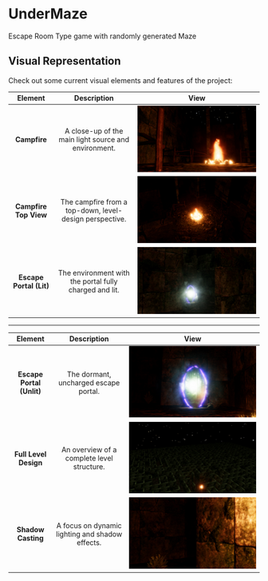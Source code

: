 # UnderMaze
Escape Room Type game with randomly generated Maze

## Visual Representation

Check out some current visual elements and features of the project:

| Element | Description | View |
| :---: | :---: | :---: |
| **Campfire** | A close-up of the main light source and environment. | ![Campfire](VisualRepresentation/CampFire.png) |
| **Campfire Top View** | The campfire from a top-down, level-design perspective. | ![Campfire Top View](VisualRepresentation/CampFireTopView.png) |
| **Escape Portal (Lit)** | The environment with the portal fully charged and lit. | ![Escape Portal Lit Up](VisualRepresentation/EsapePortalLitUpEnv.png) |

---

| Element | Description | View |
| :---: | :---: | :---: |
| **Escape Portal (Unlit)** | The dormant, uncharged escape portal. | ![Escape Portal](VisualRepresentation/EscapePortal.png) |
| **Full Level Design** | An overview of a complete level structure. | ![Level Design Overview](VisualRepresentation/LevelDesign.png) |
| **Shadow Casting** | A focus on dynamic lighting and shadow effects. | ![Dynamic Shadow Casting](VisualRepresentation/ShadowCasting.png) |
